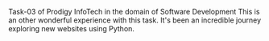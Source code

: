 Task-03 of Prodigy InfoTech in the domain of Software Development
This is an other wonderful experience with this task.
It's been an incredible journey exploring new websites using Python.
